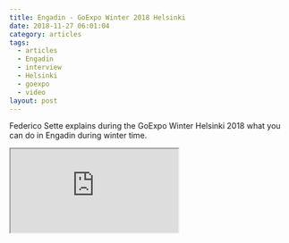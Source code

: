 ```yaml
---
title: Engadin - GoExpo Winter 2018 Helsinki
date: 2018-11-27 06:01:04
category: articles
tags:
  - articles
  - Engadin
  - interview
  - Helsinki
  - goexpo
  - video
layout: post
---
```


Federico Sette explains during the GoExpo Winter Helsinki 2018 what you can do in Engadin during winter time.

<div class="embed-responsive embed-responsive-16by9">
    <iframe class="embed-responsive-item" src="https://www.youtube.com/embed/vzJi42g_Viw"></iframe>
</div>
<br>
<!--more-->
